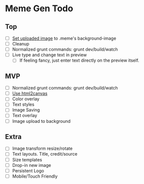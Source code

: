 # Meme Gen Todo

## Top

- [ ] [Set uploaded image][1] to .meme's background-image
- [ ] Cleanup
- [ ] Normalized grunt commands: grunt dev/build/watch
- [ ] Live type and change text in preview
  - [ ] If feeling fancy, just enter text directly on the preview itself.

## MVP
- [ ] Normalized grunt commands: grunt dev/build/watch
- [ ] [Use html2canvas](http://www.javascriptoo.com/html2canvas)
- [ ] Color overlay
- [ ] Text styles
- [ ] Image Saving
- [ ] Text overlay
- [ ] Image upload to background

## Extra
- [ ] Image transform resize/rotate
- [ ] Text layouts. Title, credit/source
- [ ] Size templates
- [ ] Drop-in new image
- [ ] Persistent Logo
- [ ] Mobile/Touch Friendly

[1]: http://stackoverflow.com/questions/12368910/html-display-image-after-selecting-filename
